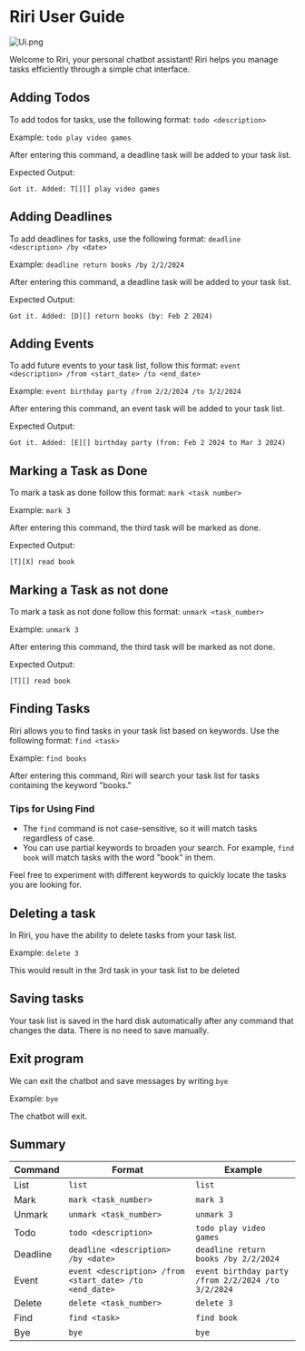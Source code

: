 # Riri User Guide

![Ui.png](https://Rishit02.github.io/ip/Ui.png)

Welcome to Riri, your personal chatbot assistant! Riri helps you manage tasks efficiently through a simple chat interface.

## Adding Todos

To add todos for tasks, use the following format:
`todo <description>`

Example: `todo play video games`

After entering this command, a deadline task will be added to your task list.

Expected Output:

```
Got it. Added: T[][] play video games
```

## Adding Deadlines

To add deadlines for tasks, use the following format:
`deadline <description> /by <date>`

Example: `deadline return books /by 2/2/2024`

After entering this command, a deadline task will be added to your task list.

Expected Output:

```
Got it. Added: [D][] return books (by: Feb 2 2024)
```

## Adding Events

To add future events to your task list, follow this format:
`event <description> /from <start_date> /to <end_date>`

Example: `event birthday party /from 2/2/2024 /to 3/2/2024`

After entering this command, an event task will be added to your task list.

Expected Output:

```
Got it. Added: [E][] birthday party (from: Feb 2 2024 to Mar 3 2024)
```

## Marking a Task as Done

To mark a task as done follow this format:
`mark <task number>`

Example: `mark 3`

After entering this command, the third task will be marked as done.

Expected Output:

```
[T][X] read book
```

## Marking a Task as not done

To mark a task as not done follow this format:
`unmark <task_number>`

Example: `unmark 3`

After entering this command, the third task will be marked as not done.

Expected Output:

```
[T][] read book
```

## Finding Tasks

Riri allows you to find tasks in your task list based on keywords. Use the following format:
`find <task>`

Example: `find books`

After entering this command, Riri will search your task list for tasks containing the keyword "books."

### Tips for Using Find

- The `find` command is not case-sensitive, so it will match tasks regardless of case.
- You can use partial keywords to broaden your search. For example, `find book` will match tasks with the word "book" in them.

Feel free to experiment with different keywords to quickly locate the tasks you are looking for.

## Deleting a task

In Riri, you have the ability to delete tasks from your task list.

Example: `delete 3`

This would result in the 3rd task in your task list to be deleted


## Saving tasks

Your task list is saved in the hard disk automatically after any command that changes the data. There is no need to save manually.


## Exit program

We can exit the chatbot and save messages by writing `bye`

Example: `bye`

The chatbot will exit.

## Summary

| Command  | Format                                                  | Example                                            |
|----------|---------------------------------------------------------|----------------------------------------------------|
| List     | `list`                                                  | `list`                                             |
| Mark     | `mark <task_number>`                                    | `mark 3`                                           |
| Unmark   | `unmark <task_number>`                                  | `unmark 3`                                         |
| Todo     | `todo <description>`                                    | `todo play video games`                            |
| Deadline | `deadline <description> /by <date>`                     | `deadline return books /by 2/2/2024`               |
| Event    | `event <description> /from <start_date> /to <end_date>` | `event birthday party /from 2/2/2024 /to 3/2/2024` |
| Delete   | `delete <task_number>`                                  | `delete 3`                                         |
| Find     | `find <task>`                                           | `find book`                                        |
| Bye      | `bye`                                                   | `bye`                                              |